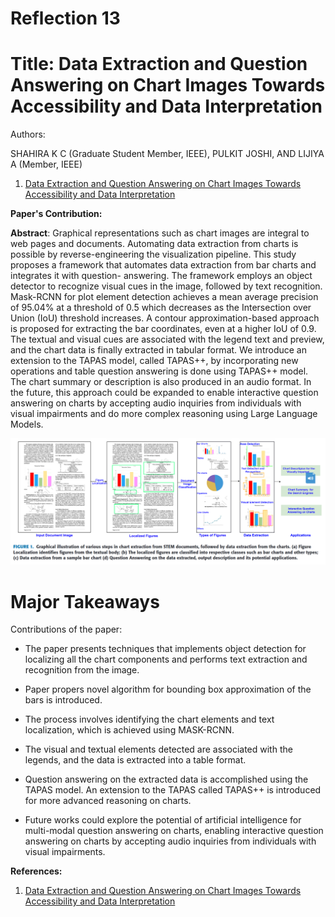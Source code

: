 # **Reflection 13**
# Title: Data Extraction and Question Answering on Chart Images Towards Accessibility and Data Interpretation
Authors: 

SHAHIRA K C (Graduate Student Member, IEEE), PULKIT JOSHI, AND LIJIYA A (Member, IEEE)

1. [Data Extraction and Question Answering on Chart Images Towards Accessibility and Data Interpretation](https://xplorestaging.ieee.org/ielx7/8782664/10016900/10302417.pdf?arnumber=10302417)

**Paper's Contribution:** 

**Abstract**: Graphical representations such as chart images are integral to web pages and documents.
Automating data extraction from charts is possible by reverse-engineering the visualization pipeline. This
study proposes a framework that automates data extraction from bar charts and integrates it with question-
answering. The framework employs an object detector to recognize visual cues in the image, followed by
text recognition. Mask-RCNN for plot element detection achieves a mean average precision of 95.04% at
a threshold of 0.5 which decreases as the Intersection over Union (IoU) threshold increases. A contour
approximation-based approach is proposed for extracting the bar coordinates, even at a higher IoU of 0.9. The
textual and visual cues are associated with the legend text and preview, and the chart data is finally extracted
in tabular format. We introduce an extension to the TAPAS model, called TAPAS++, by incorporating new
operations and table question answering is done using TAPAS++ model. The chart summary or description
is also produced in an audio format. In the future, this approach could be expanded to enable interactive
question answering on charts by accepting audio inquiries from individuals with visual impairments and do
more complex reasoning using Large Language Models.


![Figure 1](Week13_Figures/image.png)


# **Major Takeaways**

Contributions of the paper:
- The paper presents techniques that implements object detection for localizing all the chart components and performs text extraction and recognition from the image.
- Paper propers novel algorithm for bounding box approximation of the bars is introduced.
- The process involves identifying the chart elements and text localization, which is achieved using MASK-RCNN.
- The visual and textual elements detected are associated with the legends, and the data is extracted into a table format.
- Question answering on the extracted data is accomplished using the TAPAS model. An extension to the TAPAS called TAPAS++ is introduced for more advanced reasoning on charts.

- Future works could explore the potential of artificial intelligence for multi-modal question answering on charts, enabling interactive question answering on charts by accepting audio inquiries from individuals with visual impairments.


**References:**

1. [Data Extraction and Question Answering on Chart Images Towards Accessibility and Data Interpretation](https://xplorestaging.ieee.org/ielx7/8782664/10016900/10302417.pdf?arnumber=10302417)
